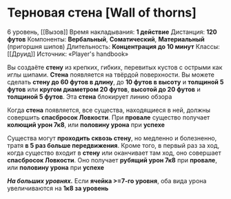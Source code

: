 # Терновая стена [Wall of thorns]
6 уровень, [[Вызов]]
Время накладывания: **1 действие**
Дистанция: **120 футов**
Компоненты: **Вербальный**, **Соматический**, **Материальный** (пригоршня шипов)
Длительность: **Концентрация до 10 минут**
Классы: [[Друид]]
Источник: «Player's handbook»

Вы создаёте **стену** из крепких, гибких, перевитых кустов с острыми как иглы шипами. **Стена** появляется на твёрдой поверхности. Вы можете сделать **стену до 60 футов в длину**, до **10 футов в высоту** и **толщиной 5 футов** или **кругом диаметром 20 футов**, **высотой до 20 футов** и **толщиной 5 футов**. Эта **стена** блокирует линию обзора

Когда **стена** появляется, все существа, находящиеся в ней, должны совершить **спасбросок Ловкости**. При **провале** существо получает **колющий урон 7к8**, или **половину урона** при **успехе**

Существа могут **проходить сквозь стену**, но медленно и болезненно, тратя **в 5 раз больше передвижения**. Кроме того, в первый раз за ход, когда существо входит в **стену** или оканчивает там ход, оно совершает **спасбросок Ловкости**. Оно получает **рубящий урон 7к8** при **провале**, или **половину урона** при **успехе**

**_На больших уровнях._** Если **ячейка >=7-го уровня**, оба вида урона увеличиваются на **1к8 за уровень**